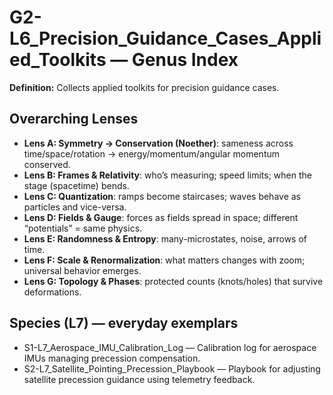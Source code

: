 # G2-L6_Precision_Guidance_Cases_Applied_Toolkits — Genus Index
**Definition:** Collects applied toolkits for precision guidance cases.

## Overarching Lenses

- **Lens A: Symmetry -> Conservation (Noether)**: sameness across time/space/rotation → energy/momentum/angular momentum conserved.
- **Lens B: Frames & Relativity**: who’s measuring; speed limits; when the stage (spacetime) bends.
- **Lens C: Quantization**: ramps become staircases; waves behave as particles and vice-versa.
- **Lens D: Fields & Gauge**: forces as fields spread in space; different “potentials” = same physics.
- **Lens E: Randomness & Entropy**: many-microstates, noise, arrows of time.
- **Lens F: Scale & Renormalization**: what matters changes with zoom; universal behavior emerges.
- **Lens G: Topology & Phases**: protected counts (knots/holes) that survive deformations.

## Species (L7) — everyday exemplars
- S1-L7_Aerospace_IMU_Calibration_Log — Calibration log for aerospace IMUs managing precession compensation.
- S2-L7_Satellite_Pointing_Precession_Playbook — Playbook for adjusting satellite precession guidance using telemetry feedback.
